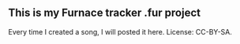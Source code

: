 ## This is my Furnace tracker .fur project 
Every time I created a song, I will posted it here.
License: CC-BY-SA.
